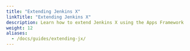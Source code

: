 ```yaml
---
title: "Extending Jenkins X"
linkTitle: "Extending Jenkins X"
description: Learn how to extend Jenkins X using the Apps Framework
weight: 12
aliases:
  - /docs/guides/extending-jx/
---
```

